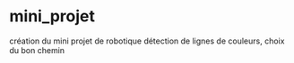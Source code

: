 # mini_projet
création du mini projet de robotique 
détection de lignes de couleurs, choix du bon chemin
